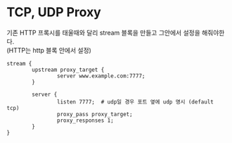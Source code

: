 # TCP, UDP Proxy

기존 HTTP 프록시를 태울때와 달리 stream 블록을 만들고 그안에서 설정을 해줘야한다.  
(HTTP는 http 블록 안에서 설정)

```
stream {
        upstream proxy_target {
                server www.example.com:7777;
        }

        server {
                listen 7777;  # udp일 경우 포트 옆에 udp 명시 (default tcp)
                proxy_pass proxy_target;
                proxy_responses 1;
        }
}
```
